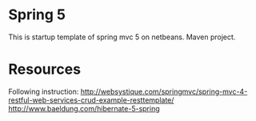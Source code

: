 # Spring 5
This is startup template of spring mvc 5 on netbeans. Maven project.
# Resources 
Following instruction: http://websystique.com/springmvc/spring-mvc-4-restful-web-services-crud-example-resttemplate/
http://www.baeldung.com/hibernate-5-spring
